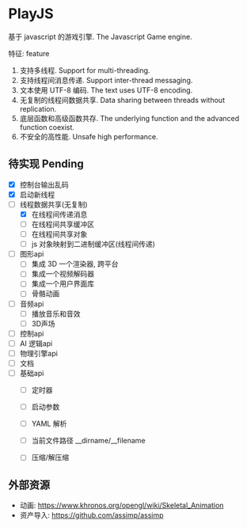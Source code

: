 # PlayJS 

基于 javascript 的游戏引擎.
The Javascript Game engine.

特征:
feature

1. 支持多线程. Support for multi-threading.
2. 支持线程间消息传递. Support inter-thread messaging.
3. 文本使用 UTF-8 编码. The text uses UTF-8 encoding.
4. 无复制的线程间数据共享. Data sharing between threads without replication.
5. 底层函数和高级函数共存. The underlying function and the advanced function coexist.
6. 不安全的高性能. Unsafe high performance.


## 待实现 Pending

* [x] 控制台输出乱码
* [x] 启动新线程
* [ ] 线程数据共享(无复制)
  * [x] 在线程间传递消息
  * [ ] 在线程间共享缓冲区
  * [ ] 在线程间共享对象
  * [ ] js 对象映射到二进制缓冲区(线程间传递)
* [ ] 图形api
  * [ ] 集成 3D 一个渲染器, 跨平台
  * [ ] 集成一个视频解码器
  * [ ] 集成一个用户界面库
  * [ ] 骨骼动画
* [ ] 音频api
  * [ ] 播放音乐和音效
  * [ ] 3D声场
* [ ] 控制api
* [ ] AI 逻辑api
* [ ] 物理引擎api
* [ ] 文档
* [ ] 基础api
  * [ ] 定时器
  * [ ] 启动参数
  * [ ] YAML 解析
  * [ ] 当前文件路径 __dirname/__filename
  * [ ] 压缩/解压缩
  

## 外部资源

* 动画: https://www.khronos.org/opengl/wiki/Skeletal_Animation
* 资产导入: https://github.com/assimp/assimp